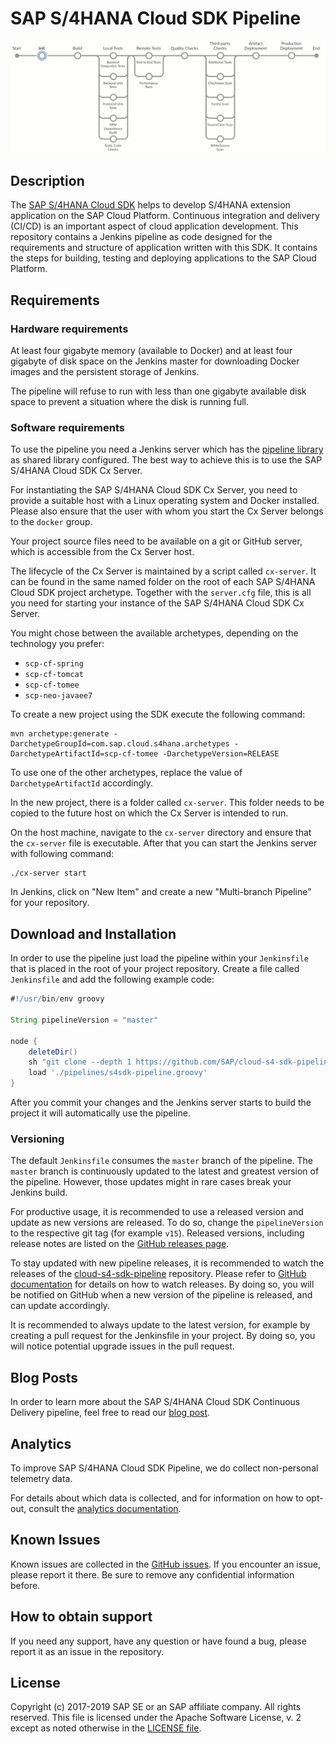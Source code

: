 # SAP S/4HANA Cloud SDK Pipeline

![Visualisation of SAP S/4HANA Cloud SDK Pipeline](images/s4sdk-pipeline.gif)

## Description

The [SAP S/4HANA Cloud SDK](https://sap.com/s4sdk) helps to develop S/4HANA extension application on the SAP Cloud Platform. 
Continuous integration and delivery (CI/CD) is an important aspect of cloud application development.
This repository contains a Jenkins pipeline as code designed for the requirements and structure of application written with this SDK. 
It contains the steps for building, testing and deploying applications to the SAP Cloud Platform.

## Requirements

### Hardware requirements

At least four gigabyte memory (available to Docker) and at least four gigabyte of disk space on the Jenkins master for downloading Docker images and the persistent storage of Jenkins.

The pipeline will refuse to run with less than one gigabyte available disk space to prevent a situation where the disk is running full.

### Software requirements

To use the pipeline you need a Jenkins server which has the [pipeline library](https://github.com/SAP/cloud-s4-sdk-pipeline-lib) as shared library configured.
The best way to achieve this is to use the SAP S/4HANA Cloud SDK Cx Server.

For instantiating the SAP S/4HANA Cloud SDK Cx Server, you need to provide a suitable host with a Linux operating system and Docker installed.
Please also ensure that the user with whom you start the Cx Server belongs to the `docker` group.

Your project source files need to be available on a git or GitHub server, which is accessible from the Cx Server host.

The lifecycle of the Cx Server is maintained by a script called `cx-server`.
It can be found in the same named folder on the root of each SAP S/4HANA Cloud SDK project archetype. Together with the `server.cfg` file, this is all you need for starting your instance of the SAP S/4HANA Cloud SDK Cx Server.

You might chose between the available archetypes, depending on the technology you prefer:

- `scp-cf-spring`
- `scp-cf-tomcat`
- `scp-cf-tomee`
- `scp-neo-javaee7`

To create a new project using the SDK execute the following command:

```shell
mvn archetype:generate -DarchetypeGroupId=com.sap.cloud.s4hana.archetypes -DarchetypeArtifactId=scp-cf-tomee -DarchetypeVersion=RELEASE
```

To use one of the other archetypes, replace the value of `DarchetypeArtifactId` accordingly.

In the new project, there is a folder called `cx-server`.
This folder needs to be copied to the future host on which the Cx Server is intended to run.

On the host machine, navigate to the `cx-server` directory and ensure that the `cx-server` file is executable.
After that you can start the Jenkins server with following command:

```shell
./cx-server start
```

In Jenkins, click on "New Item" and create a new "Multi-branch Pipeline" for your repository.  

## Download and Installation

In order to use the pipeline just load the pipeline within your `Jenkinsfile` that is placed in the root of your project repository. 
Create a file called `Jenkinsfile` and add the following example code:

```groovy
#!/usr/bin/env groovy 

String pipelineVersion = "master"

node {
    deleteDir()
    sh "git clone --depth 1 https://github.com/SAP/cloud-s4-sdk-pipeline.git -b ${pipelineVersion} pipelines"
    load './pipelines/s4sdk-pipeline.groovy'
}
```

After you commit your changes and the Jenkins server starts to build the project it will automatically use the pipeline.

### Versioning

The default `Jenkinsfile` consumes the `master` branch of the pipeline.
The `master` branch is continuously updated to the latest and greatest version of the pipeline.
However, those updates might in rare cases break your Jenkins build.

For productive usage, it is recommended to use a released version and update as new versions are released.
To do so, change the `pipelineVersion` to the respective git tag (for example `v15`).
Released versions, including release notes are listed on the [GitHub releases page](https://github.com/SAP/cloud-s4-sdk-pipeline/releases).

To stay updated with new pipeline releases, it is recommended to watch the releases of the [cloud-s4-sdk-pipeline](https://github.com/SAP/cloud-s4-sdk-pipeline) repository.
Please refer to [GitHub documentation](https://help.github.com/articles/watching-and-unwatching-releases-for-a-repository/) for details on how to watch releases.
By doing so, you will be notified on GitHub when a new version of the pipeline is released, and can update accordingly.

It is recommended to always update to the latest version, for example by creating a pull request for the Jenkinsfile in your project.
By doing so, you will notice potential upgrade issues in the pull request.

## Blog Posts
In order to learn more about the SAP S/4HANA Cloud SDK Continuous Delivery pipeline, feel free to read our [blog post](https://blogs.sap.com/2017/09/20/continuous-integration-and-delivery).

## Analytics
To improve SAP S/4HANA Cloud SDK Pipeline, we do collect non-personal telemetry data.

For details about which data is collected, and for information on how to opt-out, consult the [analytics documentation](doc/operations/analytics.md).


## Known Issues
Known issues are collected in the [GitHub issues](https://github.com/sap/cloud-s4-sdk-pipeline/issues).
If you encounter an issue, please report it there.
Be sure to remove any confidential information before.

## How to obtain support
If you need any support, have any question or have found a bug, please report it as an issue in the repository.

## License
Copyright (c) 2017-2019 SAP SE or an SAP affiliate company. All rights reserved.
This file is licensed under the Apache Software License, v. 2 except as noted otherwise in the [LICENSE file](LICENSE).
